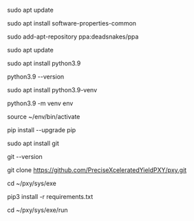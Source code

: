 sudo apt update

sudo apt install software-properties-common

sudo add-apt-repository ppa:deadsnakes/ppa

sudo apt update

sudo apt install python3.9

python3.9 --version

sudo apt install python3.9-venv

python3.9 -m venv env

source ~/env/bin/activate

pip install --upgrade pip

sudo apt install git

git --version

git clone https://github.com/PreciseXceleratedYieldPXY/pxy.git

cd ~/pxy/sys/exe

pip3 install -r requirements.txt

cd ~/pxy/sys/exe/run
